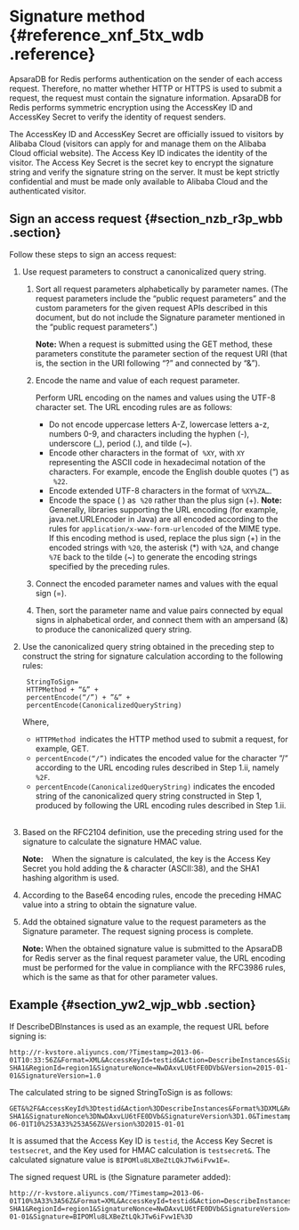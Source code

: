 # Signature method {#reference_xnf_5tx_wdb .reference}

ApsaraDB for Redis performs authentication on the sender of each access request. Therefore, no matter whether HTTP or HTTPS is used to submit a request, the request must contain the signature information. ApsaraDB for Redis performs symmetric encryption using the AccessKey ID and AccessKey Secret to verify the identity of request senders.  

The AccessKey ID and AccessKey Secret are officially issued to visitors by Alibaba Cloud \(visitors can apply for and manage them on the Alibaba Cloud official website\). The Access Key ID indicates the identity of the visitor. The Access Key Secret is the secret key to encrypt the signature string and verify the signature string on the server. It must be kept strictly confidential and must be made only available to Alibaba Cloud and the authenticated visitor.  

## Sign an access request {#section_nzb_r3p_wbb .section}

Follow these steps to sign an access request:

1.  Use request parameters to construct a canonicalized query string.
    1.  Sort all request parameters alphabetically by parameter names. \(The request parameters include the “public request parameters” and the custom parameters for the given request APIs described in this document, but do not include the Signature parameter mentioned in the “public request parameters”.\)

        **Note:** When a request is submitted using the GET method, these parameters constitute the parameter section of the request URI \(that is, the section in the URI following “?” and connected by “&”\).    

    2.  Encode the name and value of each request parameter.

        Perform URL encoding on the names and values using the UTF-8 character set. The URL encoding rules are as follows:  

        -   Do not encode uppercase letters A-Z, lowercase letters a-z, numbers 0-9, and characters including the hyphen \(-\), underscore \(\_\), period \(.\), and tilde \(~\).
        -   Encode other characters in the format of  `%XY`, with `XY` representing the ASCII code in hexadecimal notation of the characters. For example, encode the English double quotes \(“\) as   `%22`.
        -   Encode extended UTF-8 characters in the format of `%XY%ZA…`.  
        -   Encode the space \( \) as  `%20` rather than the plus sign \(+\).
        **Note:** Generally, libraries supporting the URL encoding \(for example, java.net.URLEncoder in Java\) are all encoded according to the rules for `application/x-www-form-urlencoded` of the MIME type.   If this encoding method is used, replace the plus sign \(+\) in the encoded strings with `%20`, the asterisk \(\*\) with `%2A`, and change `%7E` back to the tilde \(~\) to generate the encoding strings specified by the preceding rules.

    3.  Connect the encoded parameter names and values with the equal sign \(=\).
    4.  Then, sort the parameter name and value pairs connected by equal signs in alphabetical order, and connect them with an ampersand \(&\) to produce the canonicalized query string.
2.  Use the canonicalized query string obtained in the preceding step to construct the string for signature calculation according to the following rules:

    ```
     StringToSign=
     HTTPMethod + “&” +
     percentEncode(“/”) + ”&” +
     percentEncode(CanonicalizedQueryString)
    ```

    Where,

    -   `HTTPMethod`  indicates the HTTP method used to submit a request, for example, GET.
    -   `percentEncode(“/”)` indicates the encoded value for the character “/“ according to the URL encoding rules described in Step 1.ii, namely `%2F`.
    -   `percentEncode(CanonicalizedQueryString)` indicates the encoded string of the canonicalized query string constructed in Step 1, produced by following the URL encoding rules described in Step 1.ii.  
3.  Based on the RFC2104 definition, use the preceding string used for the signature to calculate the signature HMAC value.

    **Note:**    When the signature is calculated, the key is the Access Key Secret you hold adding the & character \(ASCII:38\), and the SHA1 hashing algorithm is used.

4.  According to the Base64 encoding rules, encode the preceding HMAC value into a string to obtain the signature value.
5.  Add the obtained signature value to the request parameters as the Signature parameter. The request signing process is complete.

    **Note:** When the obtained signature value is submitted to the ApsaraDB for Redis server as the final request parameter value, the URL encoding must be performed for the value in compliance with the RFC3986 rules, which is the same as that for other parameter values.  


## Example {#section_yw2_wjp_wbb .section}

If DescribeDBInstances is used as an example, the request URL before signing is:

```
http://r-kvstore.aliyuncs.com/?Timestamp=2013-06-01T10:33:56Z&Format=XML&AccessKeyId=testid&Action=DescribeInstances&SignatureMethod=HMAC-SHA1&RegionId=region1&SignatureNonce=NwDAxvLU6tFE0DVb&Version=2015-01-01&SignatureVersion=1.0
```

The calculated string to be signed StringToSign is as follows:  

```
GET&%2F&AccessKeyId%3Dtestid&Action%3DDescribeInstances&Format%3DXML&RegionId%3Dregion1&SignatureMethod%3DHMAC-SHA1&SignatureNonce%3DNwDAxvLU6tFE0DVb&SignatureVersion%3D1.0&Timestamp%3D2013-06-01T10%253A33%253A56Z&Version%3D2015-01-01
```

It is assumed that the Access Key ID is `testid`, the Access Key Secret is `testsecret`, and the Key used for HMAC calculation is `testsecret&`. The calculated signature value is `BIPOMlu8LXBeZtLQkJTw6iFvw1E=`.

The signed request URL is \(the Signature parameter added\):

```
http://r-kvstore.aliyuncs.com/?Timestamp=2013-06-01T10%3A33%3A56Z&Format=XML&AccessKeyId=testid&Action=DescribeInstances&SignatureMethod=HMAC-SHA1&RegionId=region1&SignatureNonce=NwDAxvLU6tFE0DVb&SignatureVersion=1.0&Version=2015-01-01&Signature=BIPOMlu8LXBeZtLQkJTw6iFvw1E%3D
```

